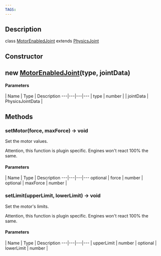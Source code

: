 ```yaml
---
TAGS:
---
```

## Description

class [MotorEnabledJoint](/classes/3.1/MotorEnabledJoint) extends [PhysicsJoint](/classes/3.1/PhysicsJoint)



## Constructor

## new [MotorEnabledJoint](/classes/3.1/MotorEnabledJoint)(type, jointData)



#### Parameters
 | Name | Type | Description
---|---|---|---
 | type | number | 
 | jointData | PhysicsJointData | 
## Methods

### setMotor(force, maxForce) &rarr; void

Set the motor values.

Attention, this function is plugin specific. Engines won't react 100% the same.

#### Parameters
 | Name | Type | Description
---|---|---|---
optional | force | number | 
optional | maxForce | number | 
### setLimit(upperLimit, lowerLimit) &rarr; void

Set the motor's limits.

Attention, this function is plugin specific. Engines won't react 100% the same.

#### Parameters
 | Name | Type | Description
---|---|---|---
 | upperLimit | number | 
optional | lowerLimit | number | 
